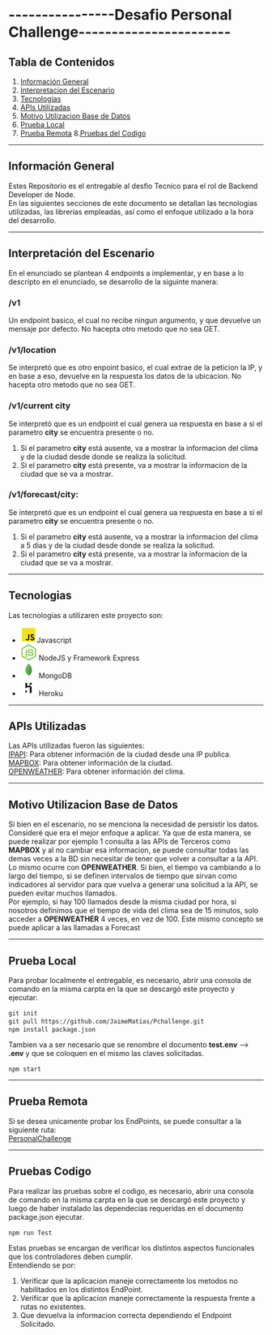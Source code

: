
 # ----------------Desafio Personal Challenge-----------------------
   

## Tabla de Contenidos
1. [Información General](#informaci%C3%B3n-general)  
2. [Interpretacion del Escenario](#interpretación-del-escenario)
3. [Tecnologias](#tecnologias)
4. [APIs Utilizadas](#apis-utilizadas)
5. [Motivo Utilizacion Base de Datos](#motivo-utilizacion-base-de-datos)
6. [Prueba Local](#prueba-local)
7. [Prueba Remota](#prueba-remota)
8.[Pruebas del Codigo](#pruebas-codigo)
  
***
## Información General

Estes Repositorio es el entregable al desfio Tecnico para el rol de Backend Developer de Node.  
En las siguientes secciones de este documento se detallan las tecnologias utilizadas, las librerias empleadas, así como el enfoque utilizado a la hora del desarrollo.
***
## Interpretación del Escenario

En el enunciado se plantean 4 endpoints a implementar, y en base a lo descripto en el enunciado, se desarrollo de la siguinte manera:  
### /v1
Un endpoint basico, el cual no recibe ningun argumento, y que devuelve un mensaje por defecto. No hacepta otro metodo que no sea GET.   
### /v1/location
 Se interpretó que es otro enpoint basico, el cual extrae de la peticion la IP, y en base a eso, devuelve en la respuesta los datos de la ubicacion. No hacepta otro metodo que no sea GET.  
### /v1/current city
 Se interpretó que es un endpoint el cual genera ua respuesta en base a si el parametro **city** se encuentra presente o no.  
1. Si el parametro **city** está ausente, va a mostrar la informacion del clima y de la ciudad desde donde se realiza la solicitud.
2. Si el parametro **city** está presente, va a mostrar la informacion de la ciudad que se va a mostrar.  
### /v1/forecast/city:
 Se interpretó que es un endpoint el cual genera ua respuesta en base a si el parametro **city** se encuentra presente o no.  
1. Si el parametro **city** está ausente, va a mostrar la informacion del clima a 5 dias y de la ciudad desde donde se realiza la solicitud.
2. Si el parametro **city** está presente, va a mostrar la informacion de la ciudad que se va a mostrar.
***
## Tecnologias
Las tecnologias a utilizaren este proyecto son:
* ![Javascript](/img/javascript.png)Javascript  
* ![NodeJS](/img/node.png) NodeJS  y Framework Express
* ![MongoDB](/img/mongo.png) MongoDB  
* ![Heroku](/img/heroku.png) Heroku  

***
## APIs Utilizadas
Las APIs utilizadas fueron las siguientes:  
[IPAPI](https://ipapi.co/): Para obtener información de la ciudad desde una IP publica.  
[MAPBOX](https://www.mapbox.com/): Para obtener información de la ciudad.  
[OPENWEATHER](https://openweathermap.org/): Para obtener información del clima.  
***
## Motivo Utilizacion Base de Datos
Si bien en el escenario, no se menciona la necesidad de persistir los datos. Consideré que era el mejor enfoque a aplicar. Ya que de esta manera, se puede realizar por ejemplo 1 consulta a las APIs de Terceros como **MAPBOX** y al no cambiar esa informacion, se puede consultar todas las demas veces a la BD sin necesitar de tener que volver a consultar a la API.  
Lo mismo ocurre con **OPENWEATHER**. Si bien, el tiempo va cambiando a lo largo del tiempo, si se definen intervalos de tiempo que sirvan como indicadores al servidor para que vuelva a generar una solicitud a la API, se pueden evitar muchos llamados.  
Por ejemplo, si hay 100 llamados desde la misma ciudad por hora, si nosotros definimos que el tiempo de vida del clima sea de 15 minutos, solo acceder a **OPENWEATHER** 4 veces, en vez de 100. Este mismo concepto se puede aplicar a las llamadas a Forecast
***
## Prueba Local 
Para probar localmente el entregable, es necesario, abrir una consola de comando en la misma carpta en la que se descargó este proyecto y ejecutar:  
```
git init  
git pull https://github.com/JaimeMatias/Pchallenge.git  
npm install package.json 
```
Tambien va a ser necesario que se renombre el documento **test.env** --> **.env** y que se coloquen en el mismo las claves solicitadas.
```
npm start
```
***
## Prueba Remota
Si se desea unicamente probar los EndPoints, se puede consultar a la siguiente ruta:  
[PersonalChallenge](https://personalchallenge.herokuapp.com/v1)
***
## Pruebas Codigo
Para realizar las pruebas sobre el codigo, es necesario, abrir una consola de comando en la misma carpta en la que se descargó este proyecto y luego de haber instalado las dependecias requeridas en el documento package.json ejecutar.
```
npm run Test
```

Estas pruebas se encargan de verificar los distintos aspectos funcionales que los  controladores deben cumplir.  
Entendiendo se por:
1. Verificar que la aplicacion maneje correctamente los metodos no habilitados en los distintos EndPoint.
2. Verificar que la aplicacion maneje correctamente la respuesta frente a rutas no existentes.
3. Que devuelva la informacion correcta dependiendo el Endpoint Solicitado.